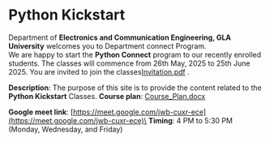 # Python Kickstart

Department of **Electronics and Communication Engineering, GLA University** welcomes you to Department connect Program.\
We are happy to start the **Python Connect** program to our recently enrolled students. The classes will commence from 26th May, 2025 to 25th June 2025. You are invited to join the classes[Invitation.pdf](https://github.com/user-attachments/files/20381883/Invitation.for.Python.Programming.2025.pdf)
.  

**Description**: The purpose of this site is to provide the content related to the **Python Kickstart** Classes. 
**Course plan**: [Course_Plan.docx](https://github.com/user-attachments/files/20380945/Course_Plan.docx)

**Google meet link**: [https://meet.google.com/jwb-cuxr-ece](https://meet.google.com/jwb-cuxr-ece)\
**Timing**: 4 PM to 5:30 PM (Monday, Wednesday, and Friday)
